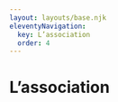```yaml
---
layout: layouts/base.njk
eleventyNavigation:
  key: L’association
  order: 4
---
```


# L’association
